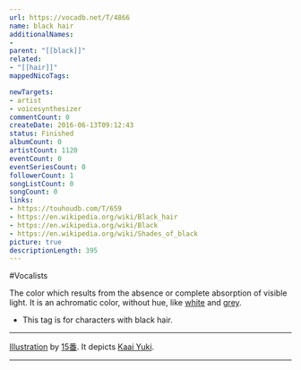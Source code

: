 ```yaml
---
url: https://vocadb.net/T/4866
name: black hair
additionalNames: 
- 
parent: "[[black]]"
related:
- "[[hair]]"
mappedNicoTags:

newTargets:
- artist
- voicesynthesizer
commentCount: 0
createDate: 2016-06-13T09:12:43
status: Finished
albumCount: 0
artistCount: 1120
eventCount: 0
eventSeriesCount: 0
followerCount: 1
songListCount: 0
songCount: 0
links: 
- https://touhoudb.com/T/659
- https://en.wikipedia.org/wiki/Black_hair
- https://en.wikipedia.org/wiki/Black
- https://en.wikipedia.org/wiki/Shades_of_black
picture: true
descriptionLength: 395
---
```


#Vocalists

The color which results from the absence or complete absorption of visible light.
It is an achromatic color, without hue, like [white](https://vocadb.net/T/8913/white) and [grey](https://vocadb.net/T/8919/gray).

- This tag is for characters with black hair.

---
[Illustration](https://piapro.jp/t/m_3v) by [15番](https://vocadb.net/Ar/113619). It depicts [Kaai Yuki](https://vocadb.net/Ar/191).

---

